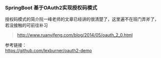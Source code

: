 ### SpringBoot 基于OAuth2实现授权码模式
授权码模式的简介阮一峰老师的文章已经讲的很清楚了，这里遍不在班门弄斧了，若没接触的可前往补习   
> http://www.ruanyifeng.com/blog/2014/05/oauth_2_0.html





参考链接：  
https://github.com/lexburner/oauth2-demo

